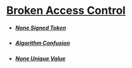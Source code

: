 # [Broken Access Control](README.md)


* ##### [None Signed Token](None-Signed-Token/README.md)

* ##### [Algorithm Confusion](Algorithm-Confusion/README.md)

* ##### [None Unique Value](Non-Unique-Value/README.md)
